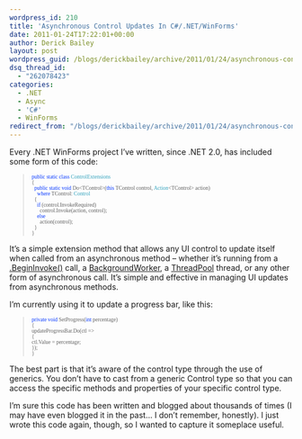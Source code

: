```yaml
---
wordpress_id: 210
title: 'Asynchronous Control Updates In C#/.NET/WinForms'
date: 2011-01-24T17:22:01+00:00
author: Derick Bailey
layout: post
wordpress_guid: /blogs/derickbailey/archive/2011/01/24/asynchronous-control-updates-in-c-net-winforms.aspx
dsq_thread_id:
  - "262078423"
categories:
  - .NET
  - Async
  - 'C#'
  - WinForms
redirect_from: "/blogs/derickbailey/archive/2011/01/24/asynchronous-control-updates-in-c-net-winforms.aspx/"
---
```

Every .NET WinForms project I&#8217;ve written, since .NET 2.0, has included some form of this code:

> <pre style="margin: 0.0px 0.0px 0.0px 0.0px;font: 9.5px Consolas;color: #0034ff">public<span style="color: #000000"> </span>static<span style="color: #000000"> </span>class<span style="color: #000000"> </span><span style="color: #31a2bd">ControlExtensions</span></pre>
> 
> <pre style="margin: 0.0px 0.0px 0.0px 0.0px;font: 9.5px Consolas">{</pre>
> 
> <pre style="margin: 0.0px 0.0px 0.0px 0.0px;font: 9.5px Consolas"><span style="color: #0034ff">  public</span> <span style="color: #0034ff">static</span> <span style="color: #0034ff">void</span> Do&lt;TControl&gt;(<span style="color: #0034ff">this</span> TControl control, <span style="color: #31a2bd">Action</span>&lt;TControl&gt; action)</pre>
> 
> <pre style="margin: 0.0px 0.0px 0.0px 0.0px;font: 9.5px Consolas"><span style="color: #0034ff">    where</span> TControl: <span style="color: #31a2bd">Control</span></pre>
> 
> <pre style="margin: 0.0px 0.0px 0.0px 0.0px;font: 9.5px Consolas">  {</pre>
> 
> <pre style="margin: 0.0px 0.0px 0.0px 0.0px;font: 9.5px Consolas"><span style="color: #0034ff">    if</span> (control.InvokeRequired)</pre>
> 
> <pre style="margin: 0.0px 0.0px 0.0px 0.0px;font: 9.5px Consolas">      control.Invoke(action, control);</pre>
> 
> <pre style="margin: 0.0px 0.0px 0.0px 0.0px;font: 9.5px Consolas"><span style="color: #0034ff">    else</span></pre>
> 
> <pre style="margin: 0.0px 0.0px 0.0px 0.0px;font: 9.5px Consolas">      action(control);</pre>
> 
> <pre style="margin: 0.0px 0.0px 0.0px 0.0px;font: 9.5px Consolas">  }</pre>
> 
> <pre style="margin: 0.0px 0.0px 0.0px 0.0px;font: 9.5px Consolas">}</pre>

It&#8217;s a simple extension method that allows any UI control to update itself when called from an asynchronous method &#8211; whether it&#8217;s running from a [.BeginInvoke()](http://msdn.microsoft.com/en-us/library/system.windows.forms.control.begininvoke.aspx) call, a [BackgroundWorker](http://msdn.microsoft.com/en-us/library/system.componentmodel.backgroundworker.aspx), a [ThreadPool](http://msdn.microsoft.com/es-es/library/system.threading.threadpool.aspx) thread, or any other form of asynchronous call. It&#8217;s simple and effective in managing UI updates from asynchronous methods.

I&#8217;m currently using it to update a progress bar, like this:

> <pre style="margin: 0.0px 0.0px 0.0px 0.0px;font: 9.5px Consolas"><span style="color: #0034ff">private</span> <span style="color: #0034ff">void</span> SetProgress(<span style="color: #0034ff">int</span> percentage)</pre>
> 
> <pre style="margin: 0.0px 0.0px 0.0px 0.0px;font: 9.5px Consolas">{</pre>
> 
> <pre style="margin: 0.0px 0.0px 0.0px 0.0px;font: 9.5px Consolas">updateProgressBar.Do(ctl =&gt;</pre>
> 
> <pre style="margin: 0.0px 0.0px 0.0px 0.0px;font: 9.5px Consolas">{</pre>
> 
> <pre style="margin: 0.0px 0.0px 0.0px 0.0px;font: 9.5px Consolas">ctl.Value = percentage;</pre>
> 
> <pre style="margin: 0.0px 0.0px 0.0px 0.0px;font: 9.5px Consolas">});<br /></pre>
> 
> <pre style="margin: 0.0px 0.0px 0.0px 0.0px;font: 9.5px Consolas">}</pre>

The best part is that it&#8217;s aware of the control type through the use of generics. You don&#8217;t have to cast from a generic Control type so that you can access the specific methods and properties of your specific control type.

I&#8217;m sure this code has been written and blogged about thousands of times (I may have even blogged it in the past&#8230; I don&#8217;t remember, honestly). I just wrote this code again, though, so I wanted to capture it someplace useful.